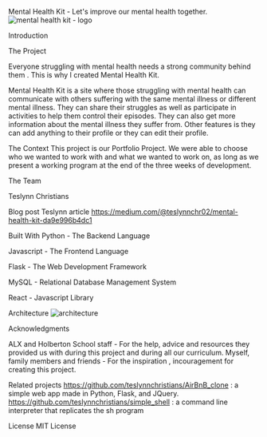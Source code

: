 Mental Health Kit - Let's improve our mental health together.
![mental health kit - logo](https://user-images.githubusercontent.com/104847651/223721986-6ad4772a-5677-4e1b-86fa-a60b5ffb6e3d.png)

Introduction

The Project

Everyone struggling with mental health needs a strong community behind them . This is why I created Mental Health Kit.

Mental Health Kit is a site where those struggling with mental health can communicate with others suffering with the same mental illness or different mental illness. They can share their struggles as well as participate in activities to help them control their episodes. They can also get more information about the mental illness they suffer from. 
Other features is they can add anything to their profile or they can edit their profile.

The Context
This project is our Portfolio Project. We were able to choose who we wanted to work with and what we wanted to work on, as long as we present a working program at the end of the three weeks of development.

The Team 

Teslynn Christians 

Blog post
Teslynn article https://medium.com/@teslynnchr02/mental-health-kit-da9e996b4dc1

Built With
Python - The Backend Language

Javascript - The Frontend Language

Flask - The Web Development Framework

MySQL - Relational Database Management System

React - Javascript Library

Architecture
![architecture](https://user-images.githubusercontent.com/104847651/223724983-0f7349c8-737e-4d30-82e4-b6b7d6822bd0.png)

Acknowledgments

ALX and Holberton School staff - For the help, advice and resources they provided us with during this project and during all our curriculum.
Myself, family members and friends - For the inspiration , incouragement for creating this project.

Related projects
https://github.com/teslynnchristians/AirBnB_clone :  a simple web app made in Python, Flask, and JQuery.
https://github.com/teslynnchristians/simple_shell :  a command line interpreter that replicates the sh program

License 
MIT License
